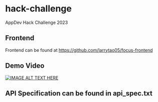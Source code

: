 # hack-challenge
AppDev Hack Challenge 2023

## Frontend

Frontend can be found at https://github.com/larrytao05/focus-frontend

## Demo Video

[![IMAGE ALT TEXT HERE](https://img.youtube.com/vi/Q0gkfdx9nMM/0.jpg)](https://www.youtube.com/watch?v=Q0gkfdx9nMM)

## API Specification can be found in api_spec.txt
